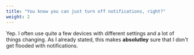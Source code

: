 ```yaml
---
title: "You know you can just turn off notifications, right?"
weight: 2
---
```


Yep. I often use quite a few devices with different settings and a lot of things changing. As I already stated, this makes **absolutley** sure that I don't get flooded with notifications.